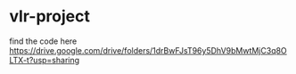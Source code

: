 # vlr-project

find the code here
https://drive.google.com/drive/folders/1drBwFJsT96y5DhV9bMwtMjC3q8OLTX-t?usp=sharing
